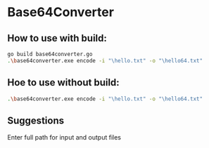 # Base64Converter 
## How to use with build:
```bash
go build base64converter.go
.\base64converter.exe encode -i "\hello.txt" -o "\hello64.txt"
```
## Hoe to use without build:
```bash
.\base64converter.exe encode -i "\hello.txt" -o "\hello64.txt"
```


## Suggestions 
Enter full path for input and output files 
